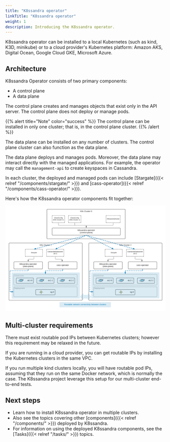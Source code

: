 ```yaml
---
title: "K8ssandra operator"
linkTitle: "K8ssandra operator"
weight: 1
description: Introducing the K8ssandra operator.
---
```



K8ssandra operator can be installed to a local Kubernetes (such as kind, K3D, minikube) or to a cloud provider's Kubernetes platform: Amazon AKS, Digital Ocean, Google Cloud GKE, Microsoft Azure. 

## Architecture

K8ssandra Operator consists of two primary components:

* A control plane
* A data plane

 The control plane creates and manages objects that exist only in the API server. The control plane does not deploy or manage pods.

{{% alert title="Note" color="success" %}}
The control plane can be installed in only one cluster; that is, in the control plane cluster.
{{% /alert %}}

The data plane can be installed on any number of clusters. The control plane cluster can also function as the data plane.

The data plane deploys and manages pods. Moreover, the data plane may interact directly with the managed applications. For example, the operator may call the `management-api` to create keyspaces in Cassandra.

In each cluster, the deployed and managed pods can include [Stargate]({{< relref "/components/stargate/" >}}) and [cass-operator]({{< relref "/components/cass-operator/" >}}).   

Here's how the K8ssandra operator components fit together:

![How the K8ssandra operator fit together](k8ssandra-operator-architecture.png)

## Multi-cluster requirements

There must exist routable pod IPs between Kubernetes clusters; however this requirement may be relaxed in the future.

If you are running in a cloud provider, you can get routable IPs by installing the Kubernetes clusters in the same VPC.

If you run multiple kind clusters locally, you will have routable pod IPs, assuming that they run on the same Docker network, which is normally the case. The K8ssandra project leverage this setup for our multi-cluster end-to-end tests.

## Next steps

* Learn how to install K8ssandra operator in multiple clusters.
* Also see the topics covering other [components]({{< relref "/components/" >}}) deployed by K8ssandra. 
* For information on using the deployed K8ssandra components, see the [Tasks]({{< relref "/tasks/" >}}) topics.
